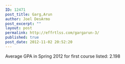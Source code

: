 ```yaml
---
ID: 12471
post_title: Garg,Arun
author: Joel DesArmo
post_excerpt: ""
layout: post
permalink: http://effrtlss.com/gargarun-3/
published: true
post_date: 2012-11-02 20:52:20
---
```

<p>Average GPA in Spring 2012 for first course listed: 2.198</p>
